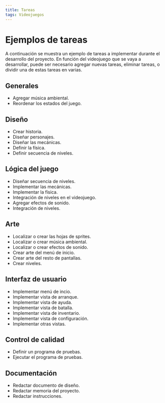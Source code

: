 ```yaml
---
title: Tareas
tags: Videojuegos
---
```


# Ejemplos de tareas

A continuación se muestra un ejemplo de tareas a implementar durante el desarrollo del proyecto. En función del videojuego que se vaya a desarrollar, puede ser necesario agregar nuevas tareas, eliminar tareas, o dividir una de estas tareas en varias.

## Generales
- Agregar música ambiental.
- Reordenar los estados del juego.
## Diseño
- Crear historia.
- Diseñar personajes.
- Diseñar las mecánicas.
- Definir la física.
- Definir secuencia de niveles.
## Lógica del juego
- Diseñar secuencia de niveles.
- Implementar las mecánicas.
- Implementar la física.
- Integración de niveles en el videojuego.
- Agregar efectos de sonido.
- Integración de niveles.
## Arte
- Localizar o crear las hojas de sprites.
- Localizar o crear música ambiental.
- Localizar o crear efectos de sonido.
- Crear arte del menú de inicio.
- Crear arte del resto de pantallas.
- Crear niveles.
## Interfaz de usuario
- Implementar menú de incio.
- Implementar vista de arranque.
- Implementar vista de ayuda.
- Implementar vista de batalla.
- Implementar vista de inventario.
- Implementar vista de configuración.
- Implementar otras vistas.
## Control de calidad
- Definir un programa de pruebas.
- Ejecutar el programa de pruebas.
## Documentación
- Redactar documento de diseño.
- Redactar memoria del proyecto.
- Redactar instrucciones.
